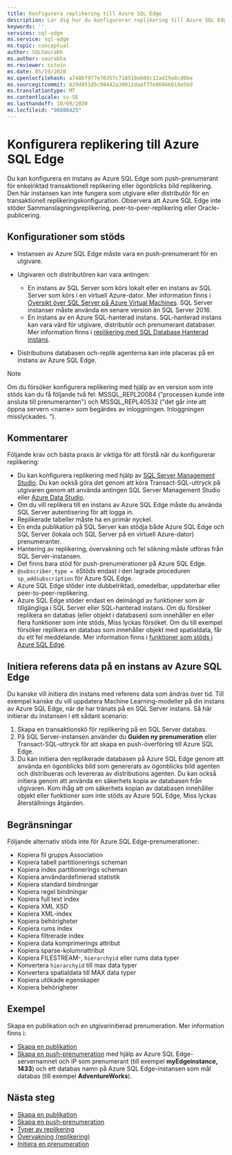 ```yaml
---
title: Konfigurera replikering till Azure SQL Edge
description: Lär dig hur du konfigurerar replikering till Azure SQL Edge.
keywords: ''
services: sql-edge
ms.service: sql-edge
ms.topic: conceptual
author: SQLSourabh
ms.author: sourabha
ms.reviewer: sstein
ms.date: 05/19/2020
ms.openlocfilehash: a748bf977e76357c710518e608c12ad19a8cd0be
ms.sourcegitcommit: 829d951d5c90442a38012daaf77e86046018e5b9
ms.translationtype: MT
ms.contentlocale: sv-SE
ms.lasthandoff: 10/09/2020
ms.locfileid: "90888425"
---
```

# <a name="configure-replication-to-azure-sql-edge"></a>Konfigurera replikering till Azure SQL Edge 

Du kan konfigurera en instans av Azure SQL Edge som push-prenumerant för enkelriktad transaktionell replikering eller ögonblicks bild replikering. Den här instansen kan inte fungera som utgivare eller distributör för en transaktionell replikeringskonfiguration. Observera att Azure SQL Edge inte stöder Sammanslagningsreplikering, peer-to-peer-replikering eller Oracle-publicering.

## <a name="supported-configurations"></a>Konfigurationer som stöds
  
- Instansen av Azure SQL Edge måste vara en push-prenumerant för en utgivare.
- Utgivaren och distributören kan vara antingen:
   - En instans av SQL Server som körs lokalt eller en instans av SQL Server som körs i en virtuell Azure-dator. Mer information finns i [Översikt över SQL Server på Azure Virtual Machines](https://docs.microsoft.com/azure/azure-sql/virtual-machines/). SQL Server instanser måste använda en senare version än SQL Server 2016.
   - En instans av en Azure SQL-hanterad instans. SQL-hanterad instans kan vara värd för utgivare, distributör och prenumerant databaser. Mer information finns i [replikering med SQL Database Hanterad instans](https://docs.microsoft.com/azure/sql-database/replication-with-sql-database-managed-instance/).

- Distributions databasen och-replik agenterna kan inte placeras på en instans av Azure SQL Edge.  

> [!NOTE]
> Om du försöker konfigurera replikering med hjälp av en version som inte stöds kan du få följande två fel: MSSQL_REPL20084 ("processen kunde inte ansluta till prenumeranten") och MSSQL_REPL40532 ("det går inte att öppna servern \<name> som begärdes av inloggningen. Inloggningen misslyckades. ").  

## <a name="remarks"></a>Kommentarer

Följande krav och bästa praxis är viktiga för att förstå när du konfigurerar replikering:

- Du kan konfigurera replikering med hjälp av [SQL Server Management Studio](https://docs.microsoft.com/sql/ssms/download-sql-server-management-studio-ssms). Du kan också göra det genom att köra Transact-SQL-uttryck på utgivaren genom att använda antingen SQL Server Management Studio eller [Azure Data Studio](https://docs.microsoft.com/sql/azure-data-studio/download-azure-data-studio).
- Om du vill replikera till en instans av Azure SQL Edge måste du använda SQL Server autentisering för att logga in.
- Replikerade tabeller måste ha en primär nyckel.
- En enda publikation på SQL Server kan stödja både Azure SQL Edge och SQL Server (lokala och SQL Server på en virtuell Azure-dator) prenumeranter.  
- Hantering av replikering, övervakning och fel sökning måste utföras från SQL Server-instansen.  
- Det finns bara stöd för push-prenumerationer på Azure SQL Edge.  
- `@subscriber_type = 0`Stöds endast i den lagrade proceduren `sp_addsubscription` för Azure SQL Edge.  
- Azure SQL Edge stöder inte dubbelriktad, omedelbar, uppdaterbar eller peer-to-peer-replikering.
- Azure SQL Edge stöder endast en delmängd av funktioner som är tillgängliga i SQL Server eller SQL-hanterad instans. Om du försöker replikera en databas (eller objekt i databasen) som innehåller en eller flera funktioner som inte stöds, Miss lyckas försöket. Om du till exempel försöker replikera en databas som innehåller objekt med spatialdata, får du ett fel meddelande. Mer information finns i [funktioner som stöds i Azure SQL Edge](features.md).

## <a name="initialize-reference-data-on-an-instance-of-azure-sql-edge"></a>Initiera referens data på en instans av Azure SQL Edge

Du kanske vill initiera din instans med referens data som ändras över tid. Till exempel kanske du vill uppdatera Machine Learning-modeller på din instans av Azure SQL Edge, när de har tränats på en SQL Server instans. Så här initierar du instansen i ett sådant scenario:

1. Skapa en transaktionskö för replikering på en SQL Server databas.  
2. På SQL Server-instansen använder du **Guiden ny prenumeration** eller Transact-SQL-uttryck för att skapa en push-överföring till Azure SQL Edge.  
3. Du kan initiera den replikerade databasen på Azure SQL Edge genom att använda en ögonblicks bild som genererats av ögonblicks bild agenten och distribueras och levereras av distributions agenten. Du kan också initiera genom att använda en säkerhets kopia av databasen från utgivaren. Kom ihåg att om säkerhets kopian av databasen innehåller objekt eller funktioner som inte stöds av Azure SQL Edge, Miss lyckas återställnings åtgärden.

## <a name="limitations"></a>Begränsningar

Följande alternativ stöds inte för Azure SQL Edge-prenumerationer:

- Kopiera fil grupps Association  
- Kopiera tabell partitionerings scheman  
- Kopiera index partitionerings scheman  
- Kopiera användardefinierad statistik  
- Kopiera standard bindningar  
- Kopiera regel bindningar  
- Kopiera full text index  
- Kopiera XML XSD  
- Kopiera XML-index  
- Kopiera behörigheter  
- Kopiera rums index  
- Kopiera filtrerade index  
- Kopiera data komprimerings attribut  
- Kopiera sparse-kolumnattribut  
- Kopiera FILESTREAM-, `hierarchyid` eller rums data typer
- Konvertera `hierarchyid` till max data typer  
- Konvertera spatialdata till MAX data typer  
- Kopiera utökade egenskaper  
- Kopiera behörigheter  

## <a name="examples"></a>Exempel

Skapa en publikation och en utgivarinitierad prenumeration. Mer information finns i:
  
- [Skapa en publikation](https://docs.microsoft.com/sql/relational-databases/replication/publish/create-a-publication)
- [Skapa en push-prenumeration](https://docs.microsoft.com/sql/relational-databases/replication/create-a-push-subscription/) med hjälp av Azure SQL Edge-servernamnet och IP som prenumerant (till exempel **myEdgeinstance, 1433**) och ett databas namn på Azure SQL Edge-instansen som mål databas (till exempel **AdventureWorks**).  

## <a name="next-steps"></a>Nästa steg  

- [Skapa en publikation](https://docs.microsoft.com/sql/relational-databases/replication/publish/create-a-publication)
- [Skapa en push-prenumeration](https://docs.microsoft.com/sql/relational-databases/replication/create-a-push-subscription/)
- [Typer av replikering](https://docs.microsoft.com/sql/relational-databases/replication/types-of-replication)
- [Övervakning (replikering)](https://docs.microsoft.com/sql/relational-databases/replication/monitor/monitoring-replication)
- [Initiera en prenumeration](https://docs.microsoft.com/sql/relational-databases/replication/initialize-a-subscription)  


